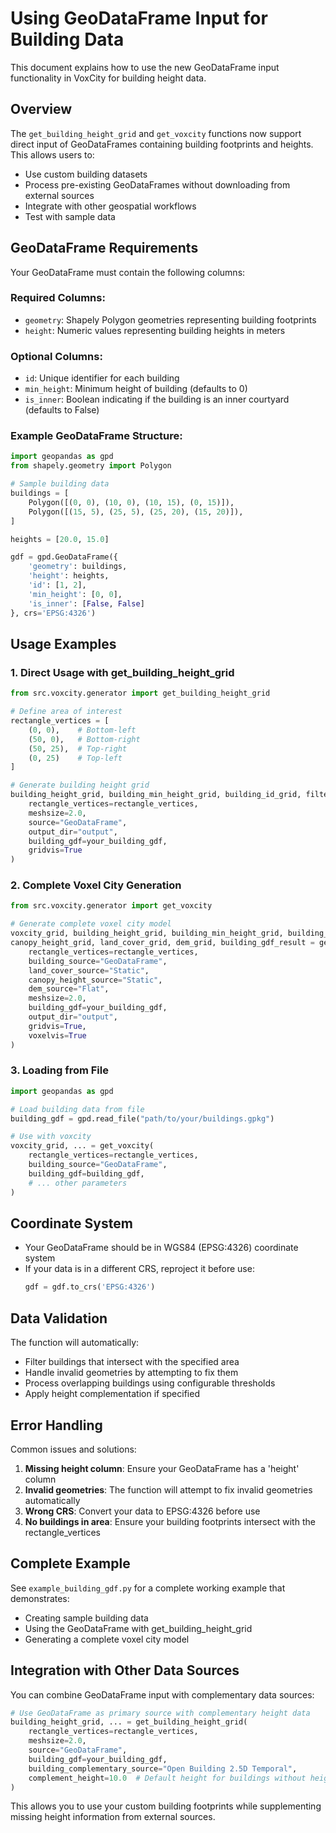 # Using GeoDataFrame Input for Building Data

This document explains how to use the new GeoDataFrame input functionality in VoxCity for building height data.

## Overview

The `get_building_height_grid` and `get_voxcity` functions now support direct input of GeoDataFrames containing building footprints and heights. This allows users to:

- Use custom building datasets
- Process pre-existing GeoDataFrames without downloading from external sources
- Integrate with other geospatial workflows
- Test with sample data

## GeoDataFrame Requirements

Your GeoDataFrame must contain the following columns:

### Required Columns:
- `geometry`: Shapely Polygon geometries representing building footprints
- `height`: Numeric values representing building heights in meters

### Optional Columns:
- `id`: Unique identifier for each building
- `min_height`: Minimum height of building (defaults to 0)
- `is_inner`: Boolean indicating if the building is an inner courtyard (defaults to False)

### Example GeoDataFrame Structure:
```python
import geopandas as gpd
from shapely.geometry import Polygon

# Sample building data
buildings = [
    Polygon([(0, 0), (10, 0), (10, 15), (0, 15)]),
    Polygon([(15, 5), (25, 5), (25, 20), (15, 20)]),
]

heights = [20.0, 15.0]

gdf = gpd.GeoDataFrame({
    'geometry': buildings,
    'height': heights,
    'id': [1, 2],
    'min_height': [0, 0],
    'is_inner': [False, False]
}, crs='EPSG:4326')
```

## Usage Examples

### 1. Direct Usage with get_building_height_grid

```python
from src.voxcity.generator import get_building_height_grid

# Define area of interest
rectangle_vertices = [
    (0, 0),    # Bottom-left
    (50, 0),   # Bottom-right
    (50, 25),  # Top-right
    (0, 25)    # Top-left
]

# Generate building height grid
building_height_grid, building_min_height_grid, building_id_grid, filtered_buildings = get_building_height_grid(
    rectangle_vertices=rectangle_vertices,
    meshsize=2.0,
    source="GeoDataFrame",
    output_dir="output",
    building_gdf=your_building_gdf,
    gridvis=True
)
```

### 2. Complete Voxel City Generation

```python
from src.voxcity.generator import get_voxcity

# Generate complete voxel city model
voxcity_grid, building_height_grid, building_min_height_grid, building_id_grid, \
canopy_height_grid, land_cover_grid, dem_grid, building_gdf_result = get_voxcity(
    rectangle_vertices=rectangle_vertices,
    building_source="GeoDataFrame",
    land_cover_source="Static",
    canopy_height_source="Static",
    dem_source="Flat",
    meshsize=2.0,
    building_gdf=your_building_gdf,
    output_dir="output",
    gridvis=True,
    voxelvis=True
)
```

### 3. Loading from File

```python
import geopandas as gpd

# Load building data from file
building_gdf = gpd.read_file("path/to/your/buildings.gpkg")

# Use with voxcity
voxcity_grid, ... = get_voxcity(
    rectangle_vertices=rectangle_vertices,
    building_source="GeoDataFrame",
    building_gdf=building_gdf,
    # ... other parameters
)
```

## Coordinate System

- Your GeoDataFrame should be in WGS84 (EPSG:4326) coordinate system
- If your data is in a different CRS, reproject it before use:
  ```python
  gdf = gdf.to_crs('EPSG:4326')
  ```

## Data Validation

The function will automatically:
- Filter buildings that intersect with the specified area
- Handle invalid geometries by attempting to fix them
- Process overlapping buildings using configurable thresholds
- Apply height complementation if specified

## Error Handling

Common issues and solutions:

1. **Missing height column**: Ensure your GeoDataFrame has a 'height' column
2. **Invalid geometries**: The function will attempt to fix invalid geometries automatically
3. **Wrong CRS**: Convert your data to EPSG:4326 before use
4. **No buildings in area**: Ensure your building footprints intersect with the rectangle_vertices

## Complete Example

See `example_building_gdf.py` for a complete working example that demonstrates:
- Creating sample building data
- Using the GeoDataFrame with get_building_height_grid
- Generating a complete voxel city model

## Integration with Other Data Sources

You can combine GeoDataFrame input with complementary data sources:

```python
# Use GeoDataFrame as primary source with complementary height data
building_height_grid, ... = get_building_height_grid(
    rectangle_vertices=rectangle_vertices,
    meshsize=2.0,
    source="GeoDataFrame",
    building_gdf=your_building_gdf,
    building_complementary_source="Open Building 2.5D Temporal",
    complement_height=10.0  # Default height for buildings without height data
)
```

This allows you to use your custom building footprints while supplementing missing height information from external sources. 